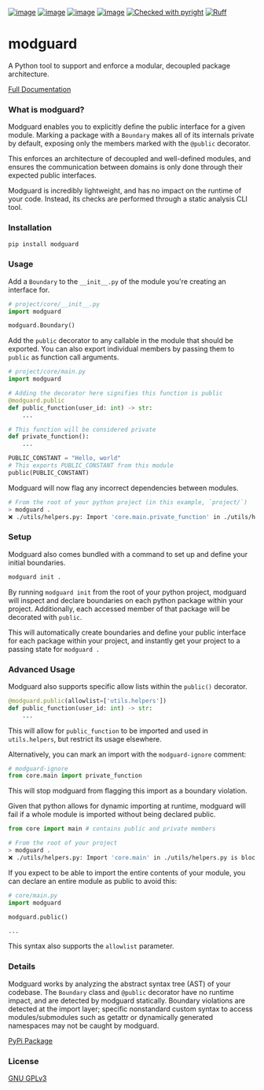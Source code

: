 [![image](https://img.shields.io/pypi/v/modguard.svg)](https://pypi.python.org/pypi/modguard)
[![image](https://img.shields.io/pypi/l/modguard.svg)](https://pypi.python.org/pypi/modguard)
[![image](https://img.shields.io/pypi/pyversions/modguard.svg)](https://pypi.python.org/pypi/modguard)
[![image](https://github.com/Never-Over/modguard/actions/workflows/ci.yml/badge.svg)](https://github.com/Never-Over/modguard/actions/workflows/ci.yml)
[![Checked with pyright](https://microsoft.github.io/pyright/img/pyright_badge.svg)](https://microsoft.github.io/pyright/)
[![Ruff](https://img.shields.io/endpoint?url=https://raw.githubusercontent.com/astral-sh/ruff/main/assets/badge/v2.json)](https://github.com/astral-sh/ruff)
# modguard
A Python tool to support and enforce a modular, decoupled package architecture.

[Full Documentation](https://never-over.github.io/modguard/)

### What is modguard?
Modguard enables you to explicitly define the public interface for a given module. Marking a package with a `Boundary` makes all of its internals private by default, exposing only the members marked with the `@public` decorator.

This enforces an architecture of decoupled and well-defined modules, and ensures the communication between domains is only done through their expected public interfaces.

Modguard is incredibly lightweight, and has no impact on the runtime of your code. Instead, its checks are performed through a static analysis CLI tool.

### Installation
```bash
pip install modguard
```

### Usage
Add a `Boundary` to the `__init__.py` of the module you're creating an interface for.
```python
# project/core/__init__.py
import modguard

modguard.Boundary()
```

Add the `public` decorator to any callable in the module that should be exported. You can also export individual members by passing them to `public` as function call arguments.
```python
# project/core/main.py
import modguard

# Adding the decorator here signifies this function is public
@modguard.public
def public_function(user_id: int) -> str:
    ...

# This function will be considered private
def private_function():
    ...

PUBLIC_CONSTANT = "Hello, world"
# This exports PUBLIC_CONSTANT from this module
public(PUBLIC_CONSTANT)
```
Modguard will now flag any incorrect dependencies between modules.
```bash
# From the root of your python project (in this example, `project/`)
> modguard .
❌ ./utils/helpers.py: Import 'core.main.private_function' in ./utils/helpers.py is blocked by boundary 'core.main'
```

### Setup
Modguard also comes bundled with a command to set up and define your initial boundaries.
```bash
modguard init .
```
By running `modguard init` from the root of your python project, modguard will inspect and declare boundaries on each python package within your project. Additionally, each accessed member of that package will be decorated with `public`.

This will automatically create boundaries and define your public interface for each package within your project, and instantly get your project to a passing state for `modguard .`


### Advanced Usage
Modguard also supports specific allow lists within the `public()` decorator.
```python
@modguard.public(allowlist=['utils.helpers'])
def public_function(user_id: int) -> str:
    ...
```
This will allow for `public_function` to be imported and used in `utils.helpers`, but restrict its usage elsewhere. 

Alternatively, you can mark an import with the `modguard-ignore` comment:
```python
# modguard-ignore
from core.main import private_function
```
This will stop modguard from flagging this import as a boundary violation.

Given that python allows for dynamic importing at runtime, modguard will fail if a whole module is imported without being declared public.
```python
from core import main # contains public and private members
```
```bash
# From the root of your project
> modguard .
❌ ./utils/helpers.py: Import 'core.main' in ./utils/helpers.py is blocked by boundary 'core.main'
```

If you expect to be able to import the entire contents of your module, you can declare an entire module as public to avoid this:
```python
# core/main.py
import modguard

modguard.public()

...
```
This syntax also supports the `allowlist` parameter.


### Details
Modguard works by analyzing the abstract syntax tree (AST) of your codebase. The `Boundary` class and `@public` decorator have no runtime impact, and are detected by modguard statically. Boundary violations are detected at the import layer; specific nonstandard custom syntax to access modules/submodules such as getattr or dynamically generated namespaces may not be caught by modguard.

[PyPi Package](https://pypi.org/project/modguard/)

### License
[GNU GPLv3](LICENSE)

